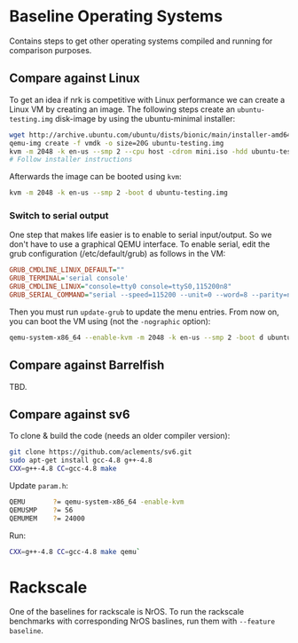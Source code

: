 # Baseline Operating Systems

Contains steps to get other operating systems compiled and running for
comparison purposes.

## Compare against Linux

To get an idea if nrk is competitive with Linux performance we can create a
Linux VM by creating an image. The following steps create an
`ubuntu-testing.img` disk-image by using the ubuntu-minimal installer:

```bash
wget http://archive.ubuntu.com/ubuntu/dists/bionic/main/installer-amd64/current/images/netboot/mini.iso
qemu-img create -f vmdk -o size=20G ubuntu-testing.img
kvm -m 2048 -k en-us --smp 2 --cpu host -cdrom mini.iso -hdd ubuntu-testing.img
# Follow installer instructions
```

Afterwards the image can be booted using `kvm`:

```bash
kvm -m 2048 -k en-us --smp 2 -boot d ubuntu-testing.img
```

### Switch to serial output

One step that makes life easier is to enable to serial input/output. So we don't
have to use a graphical QEMU interface. To enable serial, edit the grub
configuration (/etc/default/grub) as follows in the VM:

```cfg
GRUB_CMDLINE_LINUX_DEFAULT=""
GRUB_TERMINAL='serial console'
GRUB_CMDLINE_LINUX="console=tty0 console=ttyS0,115200n8"
GRUB_SERIAL_COMMAND="serial --speed=115200 --unit=0 --word=8 --parity=no --stop=1"
```

Then you must run `update-grub` to update the menu entries. From now on, you can
boot the VM using (not the `-nographic` option):

```bash
qemu-system-x86_64 --enable-kvm -m 2048 -k en-us --smp 2 -boot d ubuntu-testing.img -nographic
```

## Compare against Barrelfish

TBD.

## Compare against sv6

To clone & build the code (needs an older compiler version):

```bash
git clone https://github.com/aclements/sv6.git
sudo apt-get install gcc-4.8 g++-4.8
CXX=g++-4.8 CC=gcc-4.8 make
```

Update `param.h`:

```bash
QEMU       ?= qemu-system-x86_64 -enable-kvm
QEMUSMP    ?= 56
QEMUMEM    ?= 24000
```

Run:

```bash
CXX=g++-4.8 CC=gcc-4.8 make qemu`
```

# Rackscale

One of the baselines for rackscale is NrOS. To run the rackscale benchmarks with corresponding NrOS baslines, run them with ```--feature baseline```.
